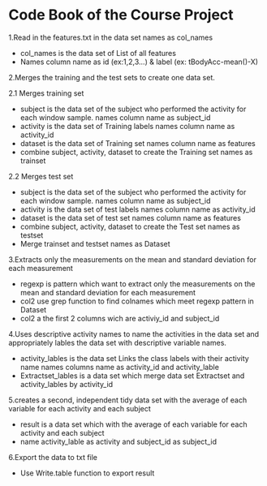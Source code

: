 Code Book of the Course Project
================================
1.Read in the features.txt in the data set names as col_names
  * col_names is the data set of List of all features
  * Names column name as id (ex:1,2,3...) & label (ex: tBodyAcc-mean()-X)
  
2.Merges the training and the test sets to create one data set.

2.1 Merges training set 
  * subject is the data set of the subject who performed the activity for each window sample.
    names column name as subject_id
  * activity is the data set of Training labels names column name as activity_id  
  * dataset is the data set of Training set names column name as features
  * combine subject, activity, dataset to create the Training set names as trainset
  
2.2 Merges test set
  * subject is the data set of the subject who performed the activity for each window sample.
    names column name as subject_id
  * activity is the data set of test labels names column name as activity_id  
  * dataset is the data set of test set names column name as features
  * combine subject, activity, dataset to create the Test set names as testset
  * Merge trainset and testset names as Dataset
  
3.Extracts only the measurements on the mean and standard deviation for each measurement
  * regexp is pattern which want to extract only the measurements on the mean and standard 
    deviation for each measurement
  * col2 use grep function to find colnames which meet regexp pattern in Dataset
  * col2 a the first 2 columns wich are activiy_id and subject_id
  
4.Uses descriptive activity names to name the activities in the data set
  and appropriately lables the data set with descriptive variable names.
  * activity_lables is the data set Links the class labels with their activity name
    names columns name as activity_id and activity_lable
  * Extractset_lables is a data set which merge data set Extractset and activity_lables by 
    activity_id
	
5.creates a second, independent tidy data set with the average of each variable
  for each activity and each subject
  * result is a data set which with the average of each variable
    for each activity and each subject 
  * name activity_lable as activity and subject_id as subject_id
  
6.Export the data to txt file
  * Use Write.table function to export result